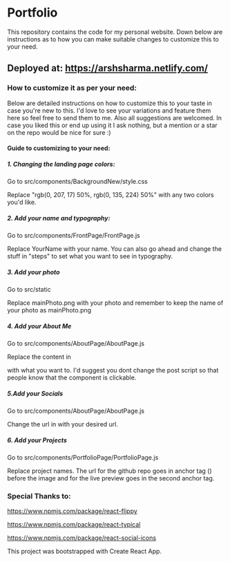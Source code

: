 # Portfolio
This repository contains the code for my personal website. Down below are instructions as to how you can make suitable changes to customize this to your need.
## Deployed at: https://arshsharma.netlify.com/

### How to customize it as per your need:
Below are detailed instructions on how to customize this to your taste in case you're new to this. I'd love to see your variations and feature them here so feel free to send them to me. Also all suggestions are welcomed. In case you liked this or end up using it I ask nothing, but a mention or a star on the repo would be nice for sure :)
#### Guide to customizing to your need:
##### 1. Changing the landing page colors:
Go to src/components/BackgroundNew/style.css

Replace "rgb(0, 207, 17) 50%, rgb(0, 135, 224) 50%" with any two colors you'd like.

##### 2. Add your name and typography:
Go to src/components/FrontPage/FrontPage.js

Replace YourName with your name. You can also go ahead and change the stuff in "steps" to set what you want to see in typography.

##### 3. Add your photo
Go to src/static

Replace mainPhoto.png with your photo and remember to keep the name of your photo as mainPhoto.png

##### 4. Add your About Me
Go to src/components/AboutPage/AboutPage.js

Replace the content in

with what you want to. I'd suggest you dont change the post script so that people know that the component is clickable.

##### 5.Add your Socials
Go to src/components/AboutPage/AboutPage.js

Change the url in with your desired url.

##### 6. Add your Projects
Go to src/components/PortfolioPage/PortfolioPage.js

Replace project names. The url for the github repo goes in anchor tag () before the image and for the live preview goes in the second anchor tag.

### Special Thanks to:
https://www.npmjs.com/package/react-flippy

https://www.npmjs.com/package/react-typical

https://www.npmjs.com/package/react-social-icons

This project was bootstrapped with Create React App.
